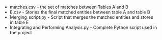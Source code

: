 * matches.csv - the set of matches between Tables A and B
* E.csv - Stories the final matched entities between table A and table B
* Merging_script.py - Script that merges the matched entities and stores in table E
* Integrating and Performing Analysis.py - Complete Python script used in the project
